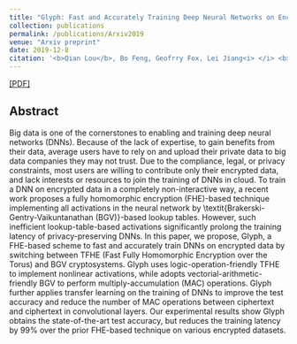 ```yaml
---
title: "Glyph: Fast and Accurately Training Deep Neural Networks on Encrypted Data"
collection: publications
permalink: /publications/Arxiv2019
venue: "Arxiv preprint"
date: 2019-12-8
citation: '<b>Qian Lou</b>, Bo Feng, Geofrry Fox, Lei Jiang<i> </i> <b>Arxiv preprint</b>.'
---
```

[[PDF]](https://arxiv.org/abs/1911.07101)

## Abstract
Big data is one of the cornerstones to enabling and training deep neural networks (DNNs). Because of the lack of expertise, to gain benefits from their data, average users have to rely on and upload their private data to big data companies they may not trust. Due to the compliance, legal, or privacy constraints, most users are willing to contribute only their encrypted data, and lack interests or resources to join the training of DNNs in cloud. To train a DNN on encrypted data in a completely non-interactive way, a recent work proposes a fully homomorphic encryption (FHE)-based technique implementing all activations in the neural network by \textit{Brakerski-Gentry-Vaikuntanathan (BGV)}-based lookup tables. However, such inefficient lookup-table-based activations significantly prolong the training latency of privacy-preserving DNNs.
In this paper, we propose, Glyph, a FHE-based scheme to fast and accurately train DNNs on encrypted data by switching between TFHE (Fast Fully Homomorphic Encryption over the Torus) and BGV cryptosystems. Glyph uses logic-operation-friendly TFHE to implement nonlinear activations, while adopts vectorial-arithmetic-friendly BGV to perform multiply-accumulation (MAC) operations. Glyph further applies transfer learning on the training of DNNs to improve the test accuracy and reduce the number of MAC operations between ciphertext and ciphertext in convolutional layers. Our experimental results show Glyph obtains the state-of-the-art test accuracy, but reduces the training latency by 99% over the prior FHE-based technique on various encrypted datasets. 



